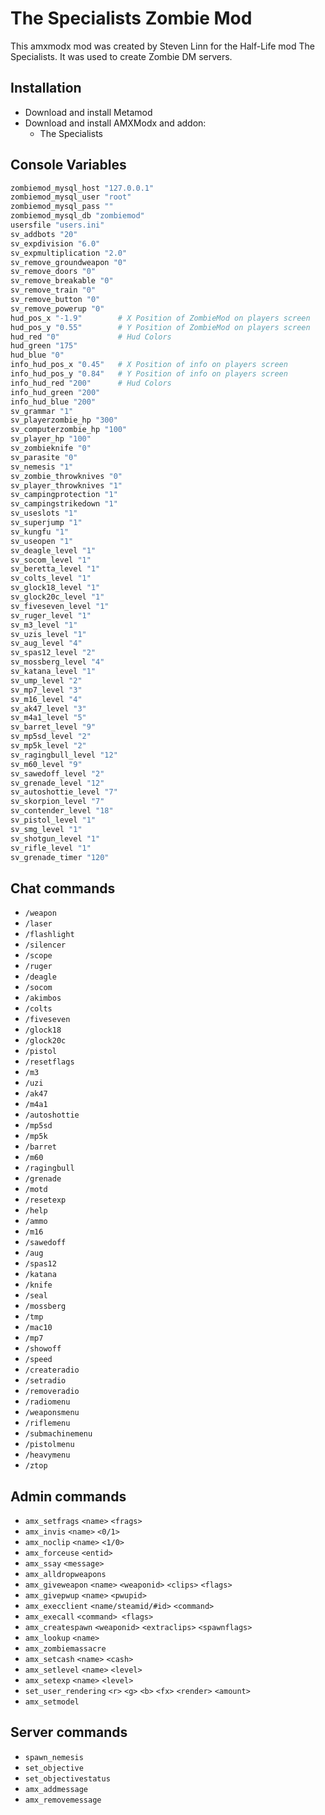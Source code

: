# The Specialists Zombie Mod

This amxmodx mod was created by Steven Linn <StevenlAFl> for the Half-Life mod The Specialists. It was used to create Zombie DM servers.

## Installation
- Download and install Metamod
- Download and install AMXModx and addon:
  - The Specialists

## Console Variables
```bash
zombiemod_mysql_host "127.0.0.1"
zombiemod_mysql_user "root"
zombiemod_mysql_pass ""
zombiemod_mysql_db "zombiemod"
usersfile "users.ini"
sv_addbots "20"
sv_expdivision "6.0"
sv_expmultiplication "2.0"
sv_remove_groundweapon "0"
sv_remove_doors "0"
sv_remove_breakable "0"
sv_remove_train "0"
sv_remove_button "0"
sv_remove_powerup "0"
hud_pos_x "-1.9"        # X Position of ZombieMod on players screen
hud_pos_y "0.55"        # Y Position of ZombieMod on players screen
hud_red "0"             # Hud Colors
hud_green "175"
hud_blue "0"
info_hud_pos_x "0.45"   # X Position of info on players screen
info_hud_pos_y "0.84"   # Y Position of info on players screen
info_hud_red "200"      # Hud Colors
info_hud_green "200"
info_hud_blue "200"
sv_grammar "1"
sv_playerzombie_hp "300"
sv_computerzombie_hp "100"
sv_player_hp "100"
sv_zombieknife "0"
sv_parasite "0"
sv_nemesis "1"
sv_zombie_throwknives "0"
sv_player_throwknives "1"
sv_campingprotection "1"
sv_campingstrikedown "1"
sv_useslots "1"
sv_superjump "1"
sv_kungfu "1"
sv_useopen "1"
sv_deagle_level "1"
sv_socom_level "1"
sv_beretta_level "1"
sv_colts_level "1"
sv_glock18_level "1"
sv_glock20c_level "1"
sv_fiveseven_level "1"
sv_ruger_level "1"
sv_m3_level "1"
sv_uzis_level "1"
sv_aug_level "4"
sv_spas12_level "2"
sv_mossberg_level "4"
sv_katana_level "1"
sv_ump_level "2"
sv_mp7_level "3"
sv_m16_level "4"
sv_ak47_level "3"
sv_m4a1_level "5"
sv_barret_level "9"
sv_mp5sd_level "2"
sv_mp5k_level "2"
sv_ragingbull_level "12"
sv_m60_level "9"
sv_sawedoff_level "2"
sv_grenade_level "12"
sv_autoshottie_level "7"
sv_skorpion_level "7"
sv_contender_level "18"
sv_pistol_level "1"
sv_smg_level "1"
sv_shotgun_level "1"
sv_rifle_level "1"
sv_grenade_timer "120"
```

## Chat commands
- `/weapon`
- `/laser`
- `/flashlight`
- `/silencer`
- `/scope`
- `/ruger`
- `/deagle`
- `/socom`
- `/akimbos`
- `/colts`
- `/fiveseven`
- `/glock18`
- `/glock20c`
- `/pistol`
- `/resetflags`
- `/m3`
- `/uzi`
- `/ak47`
- `/m4a1`
- `/autoshottie`
- `/mp5sd`
- `/mp5k`
- `/barret`
- `/m60`
- `/ragingbull`
- `/grenade`
- `/motd`
- `/resetexp`
- `/help`
- `/ammo`
- `/m16`
- `/sawedoff`
- `/aug`
- `/spas12`
- `/katana`
- `/knife`
- `/seal`
- `/mossberg`
- `/tmp`
- `/mac10`
- `/mp7`
- `/showoff`
- `/speed`
- `/createradio`
- `/setradio`
- `/removeradio`
- `/radiomenu`
- `/weaponsmenu`
- `/riflemenu`
- `/submachinemenu`
- `/pistolmenu`
- `/heavymenu`
- `/ztop`

## Admin commands
- `amx_setfrags` `<name>` `<frags>`
- `amx_invis` `<name>` `<0/1>`
- `amx_noclip` `<name>` `<1/0>`
- `amx_forceuse` `<entid>`
- `amx_ssay` `<message>`
- `amx_alldropweapons`
- `amx_giveweapon` `<name>` `<weaponid>` `<clips>` `<flags>`
- `amx_givepwup` `<name>` `<pwupid>`
- `amx_execclient` `<name/steamid/#id>` `<command>`
- `amx_execall` `<command> <flags>`
- `amx_createspawn` `<weaponid>` `<extraclips>` `<spawnflags>`
- `amx_lookup` `<name>`
- `amx_zombiemassacre`
- `amx_setcash` `<name>` `<cash>`
- `amx_setlevel` `<name>` `<level>`
- `amx_setexp` `<name>` `<level>`
- `set_user_rendering` `<r>` `<g>` `<b>` `<fx>` `<render>` `<amount>`
- `amx_setmodel`

## Server commands
- `spawn_nemesis`
- `set_objective`
- `set_objectivestatus`
- `amx_addmessage`
- `amx_removemessage`
